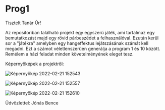 # Prog1
Tisztelt Tanár Úr! 

Az repositoriban található projekt egy egyszerű játék, ami tartalmaz egy bemutatkozást majd egy rövid párbeszédet a felhasználóval. Ezután kerül sor a "játékra" amelyben egy hangeffektus lejátszásának számát kell megadni. Ezt a számot véletlenszerűen generálja a program 1 és 10 között. Remélem a házi feladat minden követelményének eleget tesz. 

Képernyőképek a projektről:

![Képernyőkép 2022-02-21 152543](https://user-images.githubusercontent.com/99679062/154975665-8053bab6-2587-42de-bbef-f564d61139d8.png)

![Képernyőkép 2022-02-21 152557](https://user-images.githubusercontent.com/99679062/154975683-391ca50d-342d-4000-b8b8-a2d7468ae18f.png)

![Képernyőkép 2022-02-21 152610](https://user-images.githubusercontent.com/99679062/154975694-0b4a14d7-6933-4ee9-a491-688bff4e1721.png)

Üdvözlettel: Jónás Bence
